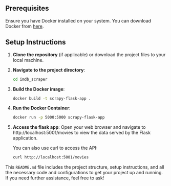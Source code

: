 
## Prerequisites

Ensure you have Docker installed on your system. You can download Docker from [here](https://www.docker.com/products/docker-desktop).

## Setup Instructions

1. **Clone the repository** (if applicable) or download the project files to your local machine.

2. **Navigate to the project directory**:

   ```bash
   cd imdb_scraper

3. **Build the Docker image**:
    ```bash
    docker build -t scrapy-flask-app .

4. **Run the Docker Container**:
    ```bash
    docker run -p 5000:5000 scrapy-flask-app

5. **Access the flask app**:
    Open your web browser and navigate to http://localhost:5001/movies to view the data served by the Flask application.

    You can also use curl to access the API:
    ```bash
    curl http://localhost:5001/movies
    ```

This `README.md` file includes the project structure, setup instructions, and all the necessary code and configurations to get your project up and running. If you need further assistance, feel free to ask!

